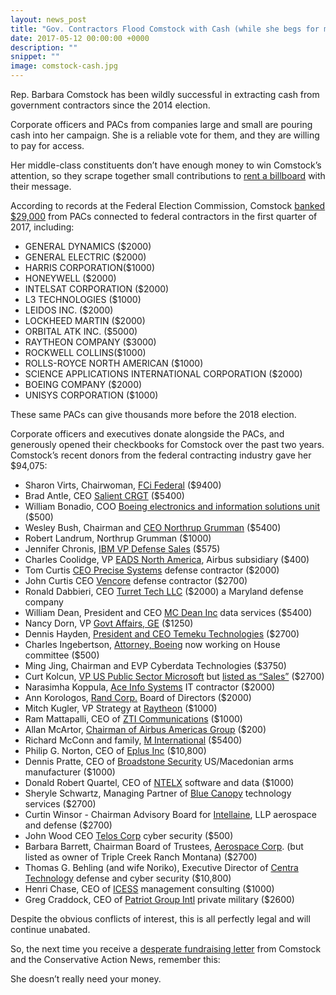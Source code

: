 ```yaml
---
layout: news_post
title: "Gov. Contractors Flood Comstock with Cash (while she begs for more)"
date: 2017-05-12 00:00:00 +0000
description: ""
snippet: ""
image: comstock-cash.jpg
---
```


Rep. Barbara Comstock has been wildly successful in extracting cash from government contractors since the 2014 election.  

Corporate officers and PACs from companies large and small are pouring cash into her campaign.  She is a reliable vote for them, and they are willing to pay for access.  

Her middle-class constituents don’t have enough money to win Comstock’s attention, so they scrape together small contributions to [rent a billboard](http://www.nbc12.com/story/35117767/citizens-demand-virginia-congresswoman-do-your-job-with-billboard) with their message.

According to records at the Federal Election Commission, Comstock [banked $29,000](http://docquery.fec.gov/pdf/971/201704149052169971/201704149052169971.pdf) from PACs connected to federal contractors in the first quarter of 2017, including:

* GENERAL DYNAMICS  ($2000)
* GENERAL ELECTRIC ($2000)
* HARRIS CORPORATION($1000)
* HONEYWELL ($2000)
* INTELSAT CORPORATION ($2000)
* L3 TECHNOLOGIES ($1000)
* LEIDOS INC. ($2000)
* LOCKHEED MARTIN ($2000)
* ORBITAL ATK INC. ($5000)
* RAYTHEON COMPANY ($3000)
* ROCKWELL COLLINS($1000)
* ROLLS-ROYCE NORTH AMERICAN ($1000)
* SCIENCE APPLICATIONS INTERNATIONAL CORPORATION ($2000)
* BOEING COMPANY ($2000)
* UNISYS CORPORATION ($1000)

These same PACs can give thousands more before the 2018 election.

Corporate officers and executives donate alongside the PACs, and generously opened their checkbooks for Comstock over the past two years.  Comstock’s recent donors from the federal contracting industry gave her $94,075:

* Sharon Virts, Chairwoman, [FCi Federal](http://www.fcifederal.com/)  ($9400)
* Brad Antle, CEO [Salient CRGT](http://www.salientcrgt.com/) ($5400)
* William Bonadio, COO [Boeing electronics and information solutions unit](https://www.govconexecutive.com/2015/06/executive-profile-william-bonadio-electronics-and-information-solutions-division-coo-at-boeing-defense-space-security/)  ($500)
* Wesley Bush, Chairman and [CEO Northrup Grumman](http://www.northropgrumman.com/AboutUs/CompanyLeadership/Pages/default.aspx) ($5400)
* Robert Landrum, Northrup Grumman ($1000)
* Jennifer Chronis, [IBM VP Defense Sales](https://www.govconwire.com/2016/06/ibm-vet-jennifer-chronis-joins-amazon-web-services-to-lead-dod-business/) ($575)
* Charles Coolidge, VP [EADS North America](https://www.bloomberg.com/research/stocks/private/snapshot.asp?privcapid=12003561), Airbus subsidiary ($400)
* Tom Curtis  [CEO Precise Systems](http://www.goprecise.com/our_team.html) defense contractor ($2000)
* John Curtis  CEO [Vencore](https://www.vencore.com/markets-we-serve/) defense contractor ($2700)
* Ronald Dabbieri, CEO [Turret Tech LLC](https://govtribe.com/vendor/turrettech-llc-annapolis-junction-md) ($2000) a Maryland defense company
* William Dean, President and CEO [MC Dean Inc](http://www.mcdean.com/about/leadership.htm) data services ($5400)
* Nancy Dorn, VP [Govt Affairs, GE](http://www.genewsroom.com/Press-Releases/Nancy-P-Dorn-Named-Head-of-GE-Government-Relations-263575) ($1250)
* Dennis Hayden,  [President and CEO Temeku Technologies](http://www.innovate-tti.com/leadership) ($2700)
* Charles Ingebertson,  [Attorney, Boeing](https://www.legistorm.com/pro_news/view/id/1255.html) now working on House committee ($500)
* Ming Jing,  Chairman and EVP Cyberdata Technologies ($3750)
* Curt Kolcun,  [VP US Public Sector Microsoft](http://www.govconexec.com/2017/02/07/curt-kolcun-microsoft-us-public-sector-vp-named-to-2017-wash100-for-govt-cloud-collaboration-leadership/) but [listed as “Sales”](http://docquery.fec.gov/cgi-bin/fecimg/?201612089040224034) ($2700)
* Narasimha Koppula,  [Ace Info Systems](http://www.aceinfosolutions.com/) IT contractor ($2000)
* Ann Korologos,  [Rand Corp.](https://www.rand.org/about/organization/randtrustees.html) Board of Directors ($2000)
* Mitch Kugler, VP Strategy at [Raytheon](http://investor.raytheon.com/phoenix.zhtml?c=84193&p=irol-newsArticle&ID=1306090) ($1000)
* Ram Mattapalli, CEO of [ZTI Communications](https://fcw.com/articles/2017/03/30/fed100-mattapalli-ram.aspx) ($1000)
* Allan McArtor, [Chairman of Airbus Americas Group](http://www.airbus.com/company/americas/people-organization/chairman-airbus-americas/) ($200)
* Richard McConn and family, [M International](http://minternational.com/) ($5400)
* Philip G. Norton, CEO of [Eplus Inc](http://www.eplus.com/company/leadership) ($10,800)
* Dennis Pratte, CEO of [Broadstone Security](https://www.facebook.com/BroadstoneUSA/) US/Macedonian arms manufacturer ($1000)
* Donald Robert Quartel, CEO of [NTELX](http://www.ntelx.com/) software and data ($1000)
* Sheryle Schwartz, Managing Partner of [Blue Canopy](http://www.bluecanopy.com/) technology services ($2700)
* Curtin Winsor - Chairman Advisory Board for [Intellaine](http://www.intellaine.com/advisors.htm), LLP aerospace and defense ($2700)
* John Wood CEO [Telos Corp](https://www.telos.com/company/management-directors/) cyber security ($500)
* Barbara Barrett, Chairman Board of Trustees, [Aerospace Corp](http://www.aerospace.org/about-us/vision-and-values/board-of-trustees/). (but listed as owner of Triple Creek Ranch Montana) ($2700)
* Thomas G. Behling (and wife Noriko), Executive Director of [Centra Technology](https://www.centratechnology.com/) defense and cyber security ($10,800)
* Henri Chase, CEO of [ICESS](http://www.icess.us/) management consulting ($1000)
* Greg Craddock, CEO of [Patriot Group Intl](https://www.inc.com/profile/patriot-group-international) private military ($2600)

Despite the obvious conflicts of interest, this is all perfectly legal and will continue unabated.  

So, the next time you receive a [desperate fundraising letter](http://inclegal.blogspot.com/2017/05/barbara-clinton-machine-is-back-and.html) from Comstock and the Conservative Action News, remember this:

She doesn’t really need your money.
